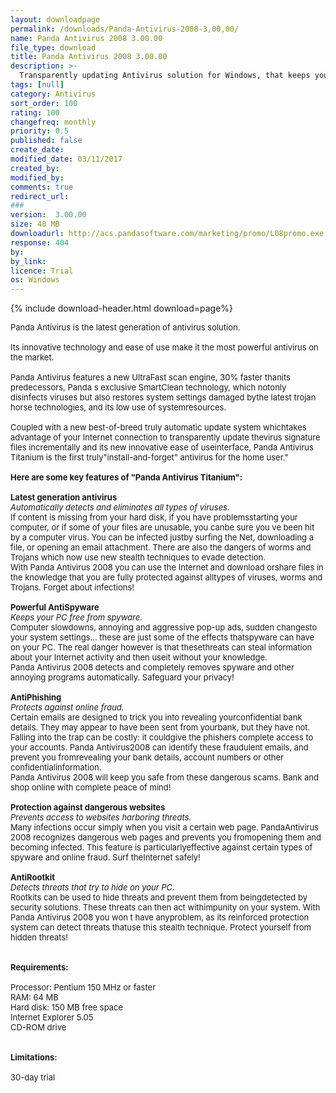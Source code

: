 ```yaml
---
layout: downloadpage
permalink: /downloads/Panda-Antivirus-2008-3,00,00/
name: Panda Antivirus 2008 3.00.00
file_type: download
title: Panda Antivirus 2008 3.00.00
description: >-
  Transparently updating Antivirus solution for Windows, that keeps your computer protected
tags: [null]
category: Antivirus
sort_order: 100
rating: 100
changefreq: monthly
priority: 0.5
published: false
create_date: 
modified_date: 03/11/2017
created_by: 
modified_by: 
comments: true
redirect_url: 
### 
version:  3.00.00
size: 40 MB
downloadurl: http://acs.pandasoftware.com/marketing/promo/L08promo.exe
response: 404
by: 
by_link: 
licence: Trial 
os: Windows
---
```


{% include download-header.html download=page%}

<p style="fix-download-text !important">
<p><font size="2"><p>Panda Antivirus is the latest generation of antivirus solution.<br />
<br />
Its innovative technology and ease of use make it the most powerful antivirus on the market. <br />
<br />
Panda Antivirus features a new UltraFast scan engine, 30% faster thanits predecessors, Panda s exclusive SmartClean technology, which notonly disinfects viruses but also restores system settings damaged bythe latest trojan horse technologies, and its low use of systemresources. <br />
<br />
Coupled with a new best-of-breed truly automatic update system whichtakes advantage of your Internet connection to transparently update thevirus signature files incrementally and its new innovative ease of useinterface, Panda Antivirus Titanium is the first truly"install-and-forget" antivirus for the home user."<br />
<br />
<span><strong>Here are some key features of "Panda Antivirus Titanium":</strong></span><br />
<br />
<strong>Latest generation antivirus</strong><br />
<em>Automatically detects and eliminates all types of viruses.</em><br />
If content is missing from your hard disk, if you have problemsstarting your computer, or if some of your files are unusable, you canbe sure you ve been hit by a computer virus. You can be infected justby surfing the Net, downloading a file, or opening an email</a> attachment. There are also the dangers of worms and Trojans which now use new stealth techniques to evade detection. <br />
With Panda Antivirus 2008 you can use the Internet and download orshare files in the knowledge that you are fully protected against alltypes of viruses, worms and Trojans. Forget about infections!<br />
<br />
<strong>Powerful AntiSpyware</strong><br />
<em>Keeps your PC free from spyware.</em><br />
Computer slowdowns, annoying and aggressive pop-up ads, sudden changesto your system settings... these are just some of the effects thatspyware can have on your PC. The real danger however is that thesethreats can steal information about your Internet activity and then useit without your knowledge.<br />
Panda Antivirus 2008 detects and completely removes spyware and other annoying programs automatically. Safeguard your privacy! <br />
<br />
<strong>AntiPhishing</strong><br />
<em>Protects against online fraud.</em><br />
Certain emails are designed to trick you into revealing yourconfidential bank details. They may appear to have been sent from yourbank, but they have not. Falling into the trap can be costly: it couldgive the phishers complete access to your accounts. Panda Antivirus2008 can identify these fraudulent emails, and prevent you fromrevealing your bank details, account numbers or other confidentialinformation.<br />
Panda Antivirus 2008 will keep you safe from these dangerous scams. Bank and shop online with complete peace of mind!<br />
<br />
<strong>Protection against dangerous websites</strong><br />
<em>Prevents access to websites harboring threats.</em><br />
Many infections occur simply when you visit a certain web page. PandaAntivirus 2008 recognizes dangerous web pages and prevents you fromopening them and becoming infected. This feature is particularlyeffective against certain types of spyware and online fraud. Surf theInternet safely!<br />
<br />
<strong>AntiRootkit</strong><br />
<em>Detects threats that try to hide on your PC.</em><br />
Rootkits can be used to hide threats and prevent them from beingdetected by security solutions. These threats can then act withimpunity on your system. With Panda Antivirus 2008 you won t have anyproblem, as its reinforced protection system can detect threats thatuse this stealth technique. Protect yourself from hidden threats!<br />
<br />
<br />
<span><strong>Requirements:</strong></span><br />
<br />
Processor: Pentium 150 MHz or faster<br />
RAM: 64 MB<br />
Hard disk: 150 MB free space<br />
Internet Explorer 5.05<br />
CD-ROM drive<br />
<br />
<br />
<span><strong>Limitations:</strong></span><br />
<br />
30-day trial</p></p></p>
